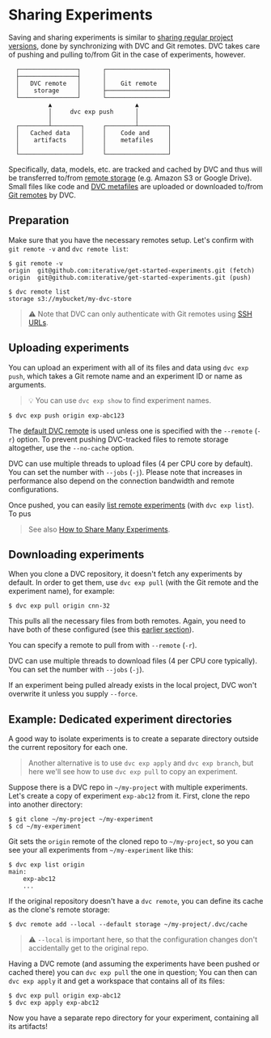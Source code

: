 # Sharing Experiments

Saving and sharing experiments is similar to [sharing regular project versions],
done by synchronizing with DVC and Git remotes. DVC takes care of pushing and
pulling to/from Git in the case of experiments, however.

```
  ┌────────────────┐      ┌─────────────────┐
  ├────────────────┤      │                 │
  │   DVC remote   │      │    Git remote   │
  │    storage     │      ├─────────────────┤
  └────────────────┘      └─────────────────┘
           ▲                       ▲
           │     dvc exp push      │
           │                       │
  ┌────────┴────────┐     ┌────────┴────────┐
  │   Cached data   │     │    Code and     │
  │    artifacts    │     │    metafiles    │
  │                 │     │                 │
  └─────────────────┘     └─────────────────┘
```

Specifically, data, models, etc. are tracked and <abbr>cached</abbr> by DVC and
thus will be transferred to/from [remote storage](/doc/command-reference/remote)
(e.g. Amazon S3 or Google Drive). Small files like code and
[DVC metafiles](/doc/user-guide/project-structure) are uploaded or downloaded
to/from [Git remotes] by DVC.

[sharing regular project versions]: /doc/use-cases/sharing-data-and-model-files
[git remotes]: https://git-scm.com/book/en/v2/Git-Basics-Working-with-Remotes

## Preparation

Make sure that you have the necessary remotes setup. Let's confirm with
`git remote -v` and `dvc remote list`:

```dvc
$ git remote -v
origin  git@github.com:iterative/get-started-experiments.git (fetch)
origin  git@github.com:iterative/get-started-experiments.git (push)

$ dvc remote list
storage s3://mybucket/my-dvc-store
```

> ⚠️ Note that DVC can only authenticate with Git remotes using [SSH URLs].

[ssh urls]:
  https://git-scm.com/book/en/v2/Git-on-the-Server-The-Protocols#_the_protocols

## Uploading experiments

You can upload an experiment with all of its files and data using
`dvc exp push`, which takes a Git remote name and an experiment ID or name as
arguments.

> 💡 You can use `dvc exp show` to find experiment names.

```dvc
$ dvc exp push origin exp-abc123
```

The [default DVC remote](/doc/command-reference/remote/default) is used unless
one is specified with the `--remote` (`-r`) option. To prevent pushing
DVC-tracked files to remote storage altogether, use the `--no-cache` option.

DVC can use multiple threads to upload files (4 per CPU core by default). You
can set the number with `--jobs` (`-j`). Please note that increases in
performance also depend on the connection bandwidth and remote configurations.

Once pushed, you can easily [list remote experiments] (with `dvc exp list`). To
pus

> See also [How to Share Many Experiments][share many].

[list remote experiments]:
  /doc/user-guide/experiment-management/comparing-experiments#list-experiments-saved-remotely
[share many]: /doc/user-guide/how-to/share-many-experiments

## Downloading experiments

When you clone a DVC repository, it doesn't fetch any experiments by default. In
order to get them, use `dvc exp pull` (with the Git remote and the experiment
name), for example:

```dvc
$ dvc exp pull origin cnn-32
```

This pulls all the necessary files from both remotes. Again, you need to have
both of these configured (see this
[earlier section](#prepare-remotes-to-share-experiments)).

You can specify a remote to pull from with `--remote` (`-r`).

DVC can use multiple threads to download files (4 per CPU core typically). You
can set the number with `--jobs` (`-j`).

If an experiment being pulled already exists in the local project, DVC won't
overwrite it unless you supply `--force`.

## Example: Dedicated experiment directories

A good way to isolate experiments is to create a separate directory outside the
current <abbr>repository</abbr> for each one.

> Another alternative is to use `dvc exp apply` and `dvc exp branch`, but here
> we'll see how to use `dvc exp pull` to copy an experiment.

Suppose there is a DVC repo in `~/my-project` with multiple experiments. Let's
create a copy of experiment `exp-abc12` from it. First, clone the repo into
another directory:

```dvc
$ git clone ~/my-project ~/my-experiment
$ cd ~/my-experiment
```

Git sets the `origin` remote of the cloned repo to `~/my-project`, so you can
see your all experiments from `~/my-experiment` like this:

```dvc
$ dvc exp list origin
main:
	exp-abc12
	...
```

If the original repository doesn't have a `dvc remote`, you can define its
<abbr>cache</abbr> as the clone's remote storage:

```dvc
$ dvc remote add --local --default storage ~/my-project/.dvc/cache
```

> ⚠️ `--local` is important here, so that the configuration changes don't
> accidentally get to the original repo.

Having a DVC remote (and assuming the experiments have been pushed or cached
there) you can `dvc exp pull` the one in question; You can then can
`dvc exp apply` it and get a <abbr>workspace</abbr> that contains all of its
files:

```dvc
$ dvc exp pull origin exp-abc12
$ dvc exp apply exp-abc12
```

Now you have a separate repo directory for your experiment, containing all its
artifacts!
